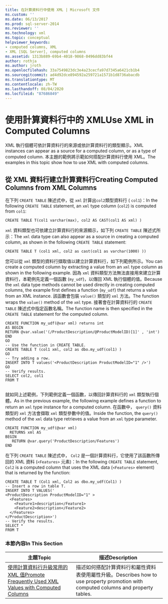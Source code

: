 ```yaml
---
title: 在計算資料行中使用 XML | Microsoft 文件
ms.custom: ''
ms.date: 06/13/2017
ms.prod: sql-server-2014
ms.reviewer: ''
ms.technology: xml
ms.topic: conceptual
helpviewer_keywords:
- computed columns, XML
- XML [SQL Server], computed columns
ms.assetid: 1313b889-69b4-4018-9868-0496dd83bf44
author: rothja
ms.author: jroth
ms.openlocfilehash: 33a7549823dc3e4a23cecfa97d7345a6421cb1b4
ms.sourcegitcommit: ad4d92dce894592a259721a1571b1d8736abacdb
ms.translationtype: MT
ms.contentlocale: zh-TW
ms.lasthandoff: 08/04/2020
ms.locfileid: "87686849"
---
```

# <a name="use-xml-in-computed-columns"></a><span data-ttu-id="488ba-102">使用計算資料行中的 XML</span><span class="sxs-lookup"><span data-stu-id="488ba-102">Use XML in Computed Columns</span></span>
  <span data-ttu-id="488ba-103">XML 執行個體可依計算資料行的來源或依計算資料行的類型顯示。</span><span class="sxs-lookup"><span data-stu-id="488ba-103">XML instances can appear as a source for a computed column, or as a type of computed column.</span></span> <span data-ttu-id="488ba-104">本主題的範例將示範如何搭配計算資料行使用 XML。</span><span class="sxs-lookup"><span data-stu-id="488ba-104">The examples in this topic show how to use XML with computed columns.</span></span>  
  
## <a name="creating-computed-columns-from-xml-columns"></a><span data-ttu-id="488ba-105">從 XML 資料行建立計算資料行</span><span class="sxs-lookup"><span data-stu-id="488ba-105">Creating Computed Columns from XML Columns</span></span>  
 <span data-ttu-id="488ba-106">在下列 `CREATE TABLE` 陳述式中，從 `xml` 計算出`col2`類型資料行 ( `col1`)：</span><span class="sxs-lookup"><span data-stu-id="488ba-106">In the following `CREATE TABLE` statement, an `xml` type column (`col2`) is computed from `col1`:</span></span>  
  
```  
CREATE TABLE T(col1 varchar(max), col2 AS CAST(col1 AS xml) )    
```  
  
 <span data-ttu-id="488ba-107">`xml` 資料類型也可依建立計算資料行的來源顯示，如下列 `CREATE TABLE` 陳述式所示：</span><span class="sxs-lookup"><span data-stu-id="488ba-107">The `xml` data type can also appear as a source in creating a computed column, as shown in the following `CREATE TABLE` statement:</span></span>  
  
```  
CREATE TABLE T (col1 xml, col2 as cast(col1 as varchar(1000) ))   
```  
  
 <span data-ttu-id="488ba-108">您可以從 `xml` 類型的資料行擷取值以建立計算資料行，如下列範例所示。</span><span class="sxs-lookup"><span data-stu-id="488ba-108">You can create a computed column by extracting a value from an `xml` type column as shown in the following example.</span></span> <span data-ttu-id="488ba-109">因為 `xml` 資料類型方法無法直接用來建立計算資料行，本範例先定義一個函數 (`my_udf`)，以傳回 XML 執行個體的值。</span><span class="sxs-lookup"><span data-stu-id="488ba-109">Because the `xml` data type methods cannot be used directly in creating computed columns, the example first defines a function (`my_udf`) that returns a value from an XML instance.</span></span> <span data-ttu-id="488ba-110">該函數會包裝 `value()` 類型的 `xml` 方法。</span><span class="sxs-lookup"><span data-stu-id="488ba-110">The function wraps the `value()` method of the `xml` type.</span></span> <span data-ttu-id="488ba-111">接著會在計算資料行的 `CREATE TABLE` 陳述式中指定函數名稱。</span><span class="sxs-lookup"><span data-stu-id="488ba-111">The function name is then specified in the `CREATE TABLE` statement for the computed column.</span></span>  
  
```  
CREATE FUNCTION my_udf(@var xml) returns int  
AS BEGIN   
RETURN @var.value('(/ProductDescription/@ProductModelID)[1]' , 'int')  
END  
GO  
-- Use the function in CREATE TABLE.  
CREATE TABLE T (col1 xml, col2 as dbo.my_udf(col1) )  
GO  
-- Try adding a row.   
INSERT INTO T values('<ProductDescription ProductModelID="1" />')  
GO  
-- Verify results.  
SELECT col2, col1  
FROM T  
  
```  
  
 <span data-ttu-id="488ba-112">就如同上述範例，下列範例定義一個函數，以傳回計算資料行的 `xml` 類型執行個體。</span><span class="sxs-lookup"><span data-stu-id="488ba-112">As in the previous example, the following example defines a function to return an `xml` type instance for a computed column.</span></span> <span data-ttu-id="488ba-113">在函數中， `query()` 資料類型的 `xml` 方法會擷取 `xml` 類型參數中的值。</span><span class="sxs-lookup"><span data-stu-id="488ba-113">Inside the function, the `query()` method of the `xml` data type retrieves a value from an `xml` type parameter.</span></span>  
  
```  
CREATE FUNCTION my_udf(@var xml)   
  RETURNS xml AS   
BEGIN   
   RETURN @var.query('ProductDescription/Features')  
END  
```  
  
 <span data-ttu-id="488ba-114">在下列 `CREATE TABLE` 陳述式中， `Col2` 是一個計算資料行，它使用了該函數所傳回的 XML 資料 (`<Features>` 元素)：</span><span class="sxs-lookup"><span data-stu-id="488ba-114">In the following `CREATE TABLE` statement, `Col2` is a computed column that uses the XML data (`<Features>` element) that is returned by the function:</span></span>  
  
```  
CREATE TABLE T (Col1 xml, Col2 as dbo.my_udf(Col1) )  
-- Insert a row in table T.  
INSERT INTO T VALUES('  
<ProductDescription ProductModelID="1" >  
  <Features>  
    <Feature1>description</Feature1>  
    <Feature2>description</Feature2>  
  </Features>  
</ProductDescription>')  
-- Verify the results.  
SELECT *  
FROM T  
```  
  
### <a name="in-this-section"></a><span data-ttu-id="488ba-115">本節內容</span><span class="sxs-lookup"><span data-stu-id="488ba-115">In This Section</span></span>  
  
|<span data-ttu-id="488ba-116">主題</span><span class="sxs-lookup"><span data-stu-id="488ba-116">Topic</span></span>|<span data-ttu-id="488ba-117">描述</span><span class="sxs-lookup"><span data-stu-id="488ba-117">Description</span></span>|  
|-----------|-----------------|  
|[<span data-ttu-id="488ba-118">使用計算資料行升級常用的 XML 值</span><span class="sxs-lookup"><span data-stu-id="488ba-118">Promote Frequently Used XML Values with Computed Columns</span></span>](promote-frequently-used-xml-values-with-computed-columns.md)|<span data-ttu-id="488ba-119">描述如何搭配計算資料行和屬性資料表使用屬性升級。</span><span class="sxs-lookup"><span data-stu-id="488ba-119">Describes how to use property promotion with computed columns and property tables.</span></span>|  
  
  
